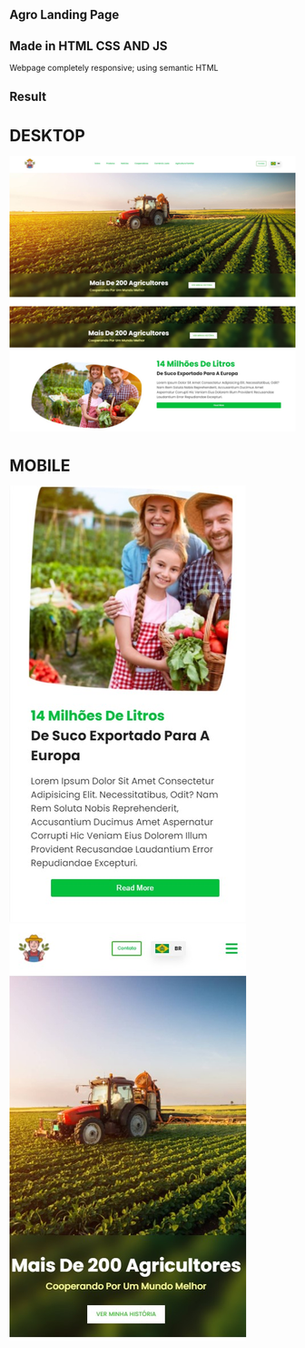 ## Agro Landing Page

## Made in HTML CSS AND JS

Webpage completely responsive; using semantic HTML

## Result

# DESKTOP
![DESKTOP VERSION](./screenshots/desktop.jpg)
![DESKTOP VERSION](./screenshots/desktop1.jpg)

# MOBILE
![MOBILE VERSION](./screenshots/mobile1.jpg)
![MOBILE VERSION](./screenshots/mobile.jpg)



